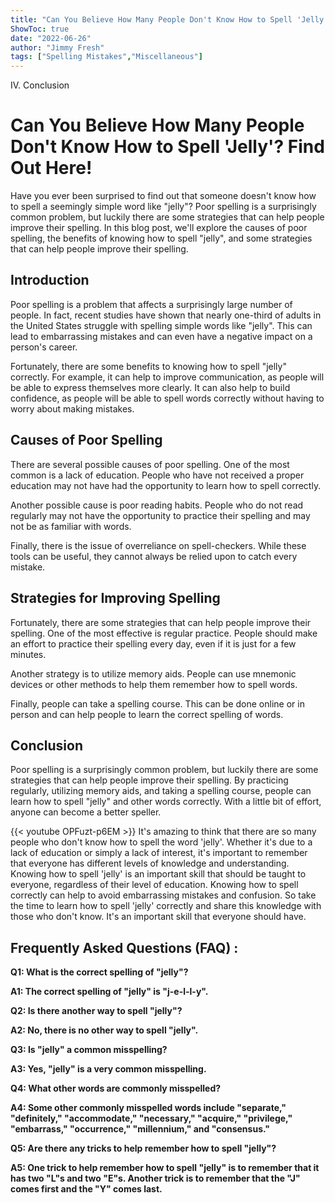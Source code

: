 ```yaml
---
title: "Can You Believe How Many People Don't Know How to Spell 'Jelly'? Find Out Here!"
ShowToc: true 
date: "2022-06-26"
author: "Jimmy Fresh" 
tags: ["Spelling Mistakes","Miscellaneous"]
---
```

IV. Conclusion

# Can You Believe How Many People Don't Know How to Spell 'Jelly'? Find Out Here!

Have you ever been surprised to find out that someone doesn't know how to spell a seemingly simple word like "jelly"? Poor spelling is a surprisingly common problem, but luckily there are some strategies that can help people improve their spelling. In this blog post, we'll explore the causes of poor spelling, the benefits of knowing how to spell "jelly", and some strategies that can help people improve their spelling. 

## Introduction

Poor spelling is a problem that affects a surprisingly large number of people. In fact, recent studies have shown that nearly one-third of adults in the United States struggle with spelling simple words like "jelly". This can lead to embarrassing mistakes and can even have a negative impact on a person's career. 

Fortunately, there are some benefits to knowing how to spell "jelly" correctly. For example, it can help to improve communication, as people will be able to express themselves more clearly. It can also help to build confidence, as people will be able to spell words correctly without having to worry about making mistakes.

## Causes of Poor Spelling

There are several possible causes of poor spelling. One of the most common is a lack of education. People who have not received a proper education may not have had the opportunity to learn how to spell correctly. 

Another possible cause is poor reading habits. People who do not read regularly may not have the opportunity to practice their spelling and may not be as familiar with words.

Finally, there is the issue of overreliance on spell-checkers. While these tools can be useful, they cannot always be relied upon to catch every mistake.

## Strategies for Improving Spelling

Fortunately, there are some strategies that can help people improve their spelling. One of the most effective is regular practice. People should make an effort to practice their spelling every day, even if it is just for a few minutes. 

Another strategy is to utilize memory aids. People can use mnemonic devices or other methods to help them remember how to spell words.

Finally, people can take a spelling course. This can be done online or in person and can help people to learn the correct spelling of words.

## Conclusion

Poor spelling is a surprisingly common problem, but luckily there are some strategies that can help people improve their spelling. By practicing regularly, utilizing memory aids, and taking a spelling course, people can learn how to spell "jelly" and other words correctly. With a little bit of effort, anyone can become a better speller.

{{< youtube OPFuzt-p6EM >}} 
It's amazing to think that there are so many people who don't know how to spell the word 'jelly'. Whether it's due to a lack of education or simply a lack of interest, it's important to remember that everyone has different levels of knowledge and understanding. Knowing how to spell 'jelly' is an important skill that should be taught to everyone, regardless of their level of education. Knowing how to spell correctly can help to avoid embarrassing mistakes and confusion. So take the time to learn how to spell 'jelly' correctly and share this knowledge with those who don't know. It's an important skill that everyone should have.

## Frequently Asked Questions (FAQ) :
**Q1: What is the correct spelling of "jelly"?**

**A1: The correct spelling of "jelly" is "j-e-l-l-y".**

**Q2: Is there another way to spell "jelly"?**

**A2: No, there is no other way to spell "jelly".**

**Q3: Is "jelly" a common misspelling?**

**A3: Yes, "jelly" is a very common misspelling.**

**Q4: What other words are commonly misspelled?**

**A4: Some other commonly misspelled words include "separate," "definitely," "accommodate," "necessary," "acquire," "privilege," "embarrass," "occurrence," "millennium," and "consensus."**

**Q5: Are there any tricks to help remember how to spell "jelly"?**

**A5: One trick to help remember how to spell "jelly" is to remember that it has two "L"s and two "E"s. Another trick is to remember that the "J" comes first and the "Y" comes last.**





